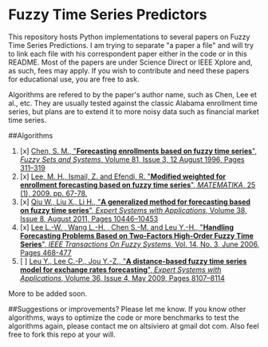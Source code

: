 # Fuzzy Time Series Predictors


This repository hosts Python implementations to several papers on Fuzzy Time Series Predictions. I am trying to separate "a paper a file" and will try to link each file with his correspondent paper either in the code or in this README. Most of the papers are under Science Direct or IEEE Xplore and, as such, fees may apply. If you wish to contribute and need these papers for educational use, you are free to ask.

Algorithms are refered to by the paper's author name, such as Chen, Lee et al., etc. They are usually tested against the classic Alabama enrollment time series, but plans are to extend it to more noisy data such as financial market time series.

##Algorithms

1. [x] [Chen, S. M., "__Forecasting enrollments based on fuzzy time series__", *Fuzzy Sets and Systems*, Volume 81, Issue 3, 12 August 1996, Pages 311–319][chen1996]
1. [x] [Lee, M. H.,  Ismail, Z. and Efendi, R. "__Modified weighted for enrollment forecasting based on fuzzy time series__", *MATEMATIKA*, 25 (1), 2009. pp. 67-78.][lee2009]
1. [x] [Qiu W., Liu X., Li H., "__A generalized method for forecasting based on fuzzy time series__", *Expert Systems with Applications*, Volume 38, Issue 8, August 2011, Pages 10446–10453][qiu2011]
1. [x] [Lee L.-W. , Wang L.-H. , Chen S.-M. and Leu Y.-H., "__Handling Forecasting Problems Based on Two-Factors High-Order Fuzzy Time Series__", *IEEE Transactions On Fuzzy Systems*, Vol. 14, No. 3, June 2006, Pages 468-477][lee2006]
1. [ ] [Leu Y., Lee C.-P., Jou Y.-Z., "__A distance-based fuzzy time series model for exchange rates forecasting__", *Expert Systems with Applications*, Volume 36, Issue 4, May 2009, Pages 8107–8114][leu2009]

More to be added soon.

##Suggestions or improvements?
Please let me know. If you know other algorithms, ways to optimize the code or more benchmarks to test the algorithms again, please contact me on altsiviero at gmail dot com. Also feel free to fork this repo at your will.


[chen1996]: http://www.sciencedirect.com/science/article/pii/0165011495002200
[lee2009]: http://eprints.utm.my/21950/
[qiu2011]: http://www.sciencedirect.com/science/article/pii/S0957417411003022
[lee2006]: http://ieeexplore.ieee.org/iel5/91/34352/01638462.pdf?arnumber=1638462
[leu2009]: http://www.sciencedirect.com/science/article/pii/S0957417408007471